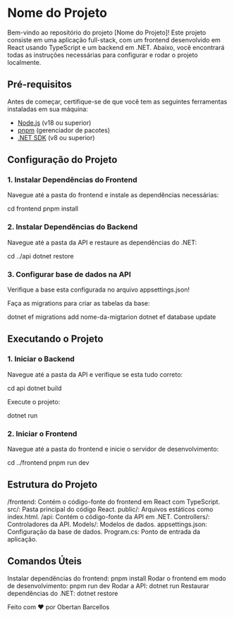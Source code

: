 # Nome do Projeto

Bem-vindo ao repositório do projeto [Nome do Projeto]! Este projeto consiste em uma aplicação full-stack, com um frontend desenvolvido em React usando TypeScript e um backend em .NET. Abaixo, você encontrará todas as instruções necessárias para configurar e rodar o projeto localmente.

## Pré-requisitos

Antes de começar, certifique-se de que você tem as seguintes ferramentas instaladas em sua máquina:

- [Node.js](https://nodejs.org/) (v18 ou superior)
- [pnpm](https://pnpm.io/) (gerenciador de pacotes)
- [.NET SDK](https://dotnet.microsoft.com/download) (v8 ou superior)

## Configuração do Projeto

### 1. Instalar Dependências do Frontend

Navegue até a pasta do frontend e instale as dependências necessárias:

cd frontend
pnpm install

### 2. Instalar Dependências do Backend

Navegue até a pasta da API e restaure as dependências do .NET:

cd ../api
dotnet restore

### 3. Configurar base de dados na API

Verifique a base esta configurada no arquivo appsettings.json!

Faça as migrations para criar as tabelas da base:

dotnet ef migrations add nome-da-migtarion
dotnet ef database update

## Executando o Projeto

### 1. Iniciar o Backend

Navegue até a pasta da API e verifique se esta tudo correto:

cd api
dotnet build

Execute o projeto:

dotnet run

### 2. Iniciar o Frontend

Navegue até a pasta do frontend e inicie o servidor de desenvolvimento:

cd ../frontend
pnpm run dev

## Estrutura do Projeto

/frontend: Contém o código-fonte do frontend em React com TypeScript.
    src/: Pasta principal do código React.
    public/: Arquivos estáticos como index.html.
/api: Contém o código-fonte da API em .NET.
    Controllers/: Controladores da API.
    Models/: Modelos de dados.
    appsettings.json: Configuração da base de dados.
    Program.cs: Ponto de entrada da aplicação.

## Comandos Úteis

Instalar dependências do frontend: pnpm install
Rodar o frontend em modo de desenvolvimento: pnpm run dev
Rodar a API: dotnet run
Restaurar dependências do .NET: dotnet restore

Feito com ❤️ por Obertan Barcellos